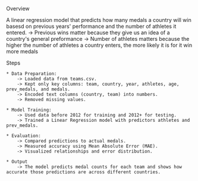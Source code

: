 Overview

A linear regression model that predicts how many medals a country will win basesd on previous years' performance and the number of athletes it entered.
    -> Previous wins matter because they give us an idea of a country's general preformance
    -> Number of athletes matters because the higher the number of athletes a country enters, the more likely it is for it win more medals

Steps
    
    * Data Preparation:
        -> Loaded data from teams.csv.
        -> Kept only key columns: team, country, year, athletes, age, prev_medals, and medals.
        -> Encoded text columns (country, team) into numbers.
        -> Removed missing values.

    * Model Training:
        -> Used data before 2012 for training and 2012+ for testing.
        -> Trained a Linear Regression model with predictors athletes and prev_medals.

    * Evaluation:
        -> Compared predictions to actual medals.
        -> Measured accuracy using Mean Absolute Error (MAE).
        -> Visualized relationships and error distribution.

    * Output
        -> The model predicts medal counts for each team and shows how accurate those predictions are across different countries.
